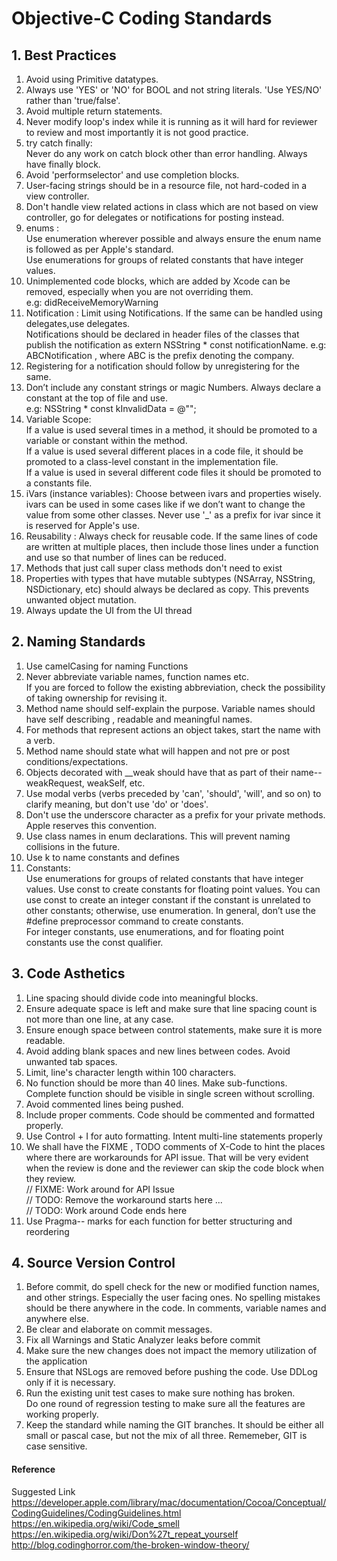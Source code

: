 # Objective-C Coding Standards
## 1. Best Practices
1. Avoid using Primitive datatypes.  
2. Always use 'YES' or 'NO' for BOOL and not string literals. 'Use YES/NO' rather than 'true/false'. 
3. Avoid multiple return statements.  
4. Never modify loop's index while it is running as it will hard for reviewer to review and most importantly it is not good
practice.  
5. try catch finally:   
  Never do any work on catch block other than error handling. Always have finally block.  
6. Avoid 'performselector' and use completion blocks.
7. User-facing strings should be in a resource file, not hard-coded in a view controller.  
8. Don't handle view related actions in class which are not based on view controller, go for delegates or notifications for
posting instead.  
9. enums :  
  Use enumeration wherever possible and always ensure the enum name is followed as per Apple's standard.  
  Use enumerations for groups of related constants that have integer values.  
10. Unimplemented code blocks, which are added by Xcode can be removed, especially when you are not overriding them.  
  e.g: didReceiveMemoryWarning
11. Notification : 
  Limit using Notifications. If the same can be handled using delegates,use delegates.  
  Notifications should be declared in header files of the classes that publish the notification as extern NSString * const notificationName.
  e.g: ABC<className><NotificationName>Notification , where ABC is the prefix denoting the company.    
12. Registering for a notification should follow by unregistering for the same.  
13. Don’t include any constant strings or magic Numbers. Always declare a constant at the top of file and use.   
  e.g:  NSString * const kInvalidData = @"";   
14. Variable Scope:   
  If a value is used several times in a method, it should be promoted to a variable or constant within the method.   
  If a value is used several different places in a code file, it should be promoted to a class-level constant in the implementation file.  
  If a value is used in several different code files it should be promoted to a constants file.  
15. iVars (instance variables): Choose between ivars and properties wisely. 
  ivars can be used in some cases like if we don’t want to change the value from some other classes. 
  Never use '_' as a prefix for ivar since it is reserved for Apple's use.   
16. Reusability : Always check for reusable code. 
  If the same lines of code are written at multiple places, then include those lines under a function and use so that number of
  lines can be reduced.  
17. Methods that just call super class methods don't need to exist  
18. Properties with types that have mutable subtypes (NSArray, NSString, NSDictionary, etc) should always be declared as
    copy. This prevents unwanted object mutation.  
19. Always update the UI from the UI thread  

## 2. Naming Standards

1. Use camelCasing for naming Functions  
2. Never abbreviate variable names, function names etc.   
  If you are forced to follow the existing abbreviation, check the possibility of taking ownership for revising it.
3. Method name should self-explain the purpose. Variable names should have self describing , readable and meaningful names.  
4. For methods that represent actions an object takes, start the name with a verb.  
5. Method name should state what will happen and not pre or post conditions/expectations.  
6. Objects decorated with __weak should have that as part of their name-- weakRequest, weakSelf, etc.  
7. Use modal verbs (verbs preceded by 'can', 'should', 'will', and so on) to clarify meaning, but don't use 'do' or 'does'.
8. Don't use the underscore character as a prefix for your private methods. Apple reserves this convention.
9. Use class names in enum declarations. This will prevent naming collisions in the future.
10. Use k<class name><constant name> to name constants and defines  
11. Constants:   
  Use enumerations for groups of related constants that have integer values. Use const to create constants for floating point values. 
  You can use const to create an integer constant if the constant is unrelated to other constants; otherwise, use enumeration.
  In general, don’t use the #define preprocessor command to create constants.  
  For integer constants, use enumerations, and for floating point constants use the const qualifier.
  
## 3. Code Asthetics   
  
1. Line spacing should divide code into meaningful blocks.  
2. Ensure adequate space is left and make sure that line spacing count is not more than one line, at any case.  
3. Ensure enough space between control statements, make sure it is more readable.   
4. Avoid adding blank spaces and new lines between codes. Avoid unwanted tab spaces.   
5. Limit, line's character length within 100 characters.  
6. No function should be more than 40 lines. Make sub-functions. 
  Complete function should be visible in single screen without scrolling.  
7. Avoid commented lines being pushed.  
8. Include proper comments. Code should be commented and formatted properly.  
9. Use Control + I for auto formatting. Intent multi-line statements properly
10. We shall have the FIXME , TODO comments of X-Code to hint the places where there are workarounds for API issue.
  That will be very evident when the review is done and the reviewer can skip the code block when they review.   
  // FIXME: Work around for API Issue   
  // TODO: Remove the workaround starts here ...    
  // TODO: Work around Code ends here  
11. Use Pragma-- marks for each function for better structuring and reordering  

## 4. Source Version Control

1. Before commit, do spell check for the new or modified function names, and other strings. Especially the user facing ones. 
  No spelling mistakes should be there anywhere in the code. In comments, variable names and anywhere else.   
2. Be clear and elaborate on commit messages.   
3. Fix all Warnings and Static Analyzer leaks before commit   
4. Make sure the new changes does not impact the memory utilization of the application   
5. Ensure that NSLogs are removed before pushing the code. Use DDLog only if it is necessary.   
6. Run the existing unit test cases to make sure nothing has broken.  
  Do one round of regression testing to make sure all the features are working properly.  
7. Keep the standard while naming the GIT branches. It should be either all small or pascal case, but not the mix of all three. 
  Rememeber, GIT is case sensitive.

#### Reference
Suggested Link   
https://developer.apple.com/library/mac/documentation/Cocoa/Conceptual/CodingGuidelines/CodingGuidelines.html     
https://en.wikipedia.org/wiki/Code_smell    
https://en.wikipedia.org/wiki/Don%27t_repeat_yourself    
http://blog.codinghorror.com/the-broken-window-theory/

